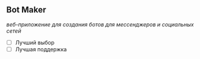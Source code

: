 ## Bot Maker

*веб-приложение для создания ботов для мессенджеров и социальных сетей*

 - [ ] Лучший выбор
 - [ ] Лучшая поддержка
